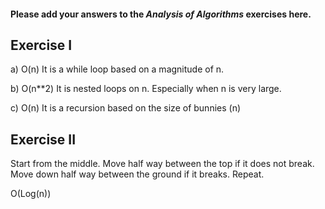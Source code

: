 #### Please add your answers to the ***Analysis of  Algorithms*** exercises here.

## Exercise I

a)
O(n)
It is a while loop based on a magnitude of n.

b)
O(n**2)
It is nested loops on n.  Especially when n is very large.

c)
O(n)
It is a recursion based on the size of bunnies (n)

## Exercise II
Start from the middle. Move half way between the top if it does not break.  Move down half way between the ground if it breaks.  Repeat.

O(Log(n))
